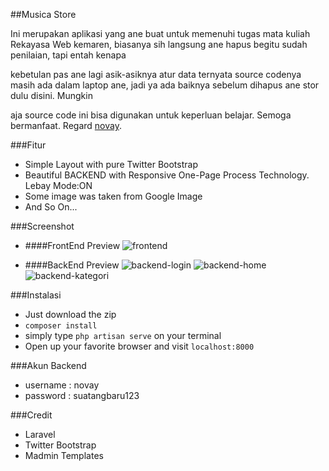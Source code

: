 ##Musica Store

Ini merupakan aplikasi yang ane buat untuk memenuhi tugas mata kuliah Rekayasa Web kemaren, biasanya sih langsung ane hapus begitu sudah penilaian, tapi entah kenapa 

kebetulan pas ane lagi asik-asiknya atur data  ternyata source codenya masih ada dalam laptop ane, jadi ya ada baiknya sebelum dihapus ane stor dulu disini. Mungkin 

aja source code ini bisa digunakan untuk keperluan belajar. Semoga bermanfaat. Regard [novay](http://novay.web.id).

###Fitur
 - Simple Layout with pure Twitter Bootstrap
 - Beautiful BACKEND with Responsive One-Page Process Technology. Lebay Mode:ON
 - Some image was taken from Google Image
 - And So On...

###Screenshot
 - ####FrontEnd Preview
   ![frontend](https://raw.github.com/novay/novay-gallery/master/My%20Screenshot/musica/musica-front.jpg)

 - ####BackEnd Preview
   ![backend-login](https://raw.github.com/novay/novay-gallery/master/My%20Screenshot/musica/musica-login.JPG)
   ![backend-home](https://raw.github.com/novay/novay-gallery/master/My%20Screenshot/musica/musica-admin-1.JPG)
   ![backend-kategori](https://raw.github.com/novay/novay-gallery/master/My%20Screenshot/musica/musica-admin-2.JPG)

###Instalasi
 - Just download the zip
 - `composer install`
 - simply type `php artisan serve` on your terminal
 - Open up your favorite browser and visit `localhost:8000`

###Akun Backend
 - username : novay
 - password : suatangbaru123

###Credit
 - Laravel
 - Twitter Bootstrap
 - Madmin Templates